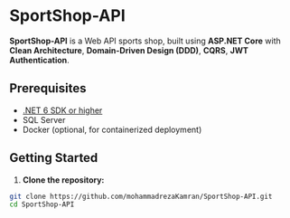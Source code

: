# SportShop-API

**SportShop-API** is a Web API sports shop, built using **ASP.NET Core** with **Clean Architecture**, **Domain-Driven Design (DDD)**, **CQRS**, **JWT Authentication**.

## Prerequisites

- [.NET 6 SDK or higher](https://dotnet.microsoft.com/en-us/download)
- SQL Server
- Docker (optional, for containerized deployment)

## Getting Started

1. **Clone the repository:**

```bash
git clone https://github.com/mohammadrezaKamran/SportShop-API.git
cd SportShop-API
